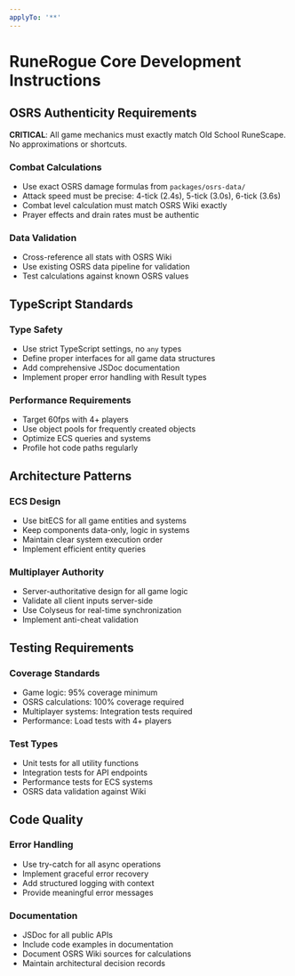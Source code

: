 ```yaml
---
applyTo: '**'
---
```


# RuneRogue Core Development Instructions

## OSRS Authenticity Requirements

**CRITICAL**: All game mechanics must exactly match Old School RuneScape. No approximations or shortcuts.

### Combat Calculations
- Use exact OSRS damage formulas from `packages/osrs-data/`
- Attack speed must be precise: 4-tick (2.4s), 5-tick (3.0s), 6-tick (3.6s)
- Combat level calculation must match OSRS Wiki exactly
- Prayer effects and drain rates must be authentic

### Data Validation
- Cross-reference all stats with OSRS Wiki
- Use existing OSRS data pipeline for validation
- Test calculations against known OSRS values

## TypeScript Standards

### Type Safety
- Use strict TypeScript settings, no `any` types
- Define proper interfaces for all game data structures
- Add comprehensive JSDoc documentation
- Implement proper error handling with Result types

### Performance Requirements
- Target 60fps with 4+ players
- Use object pools for frequently created objects
- Optimize ECS queries and systems
- Profile hot code paths regularly

## Architecture Patterns

### ECS Design
- Use bitECS for all game entities and systems
- Keep components data-only, logic in systems
- Maintain clear system execution order
- Implement efficient entity queries

### Multiplayer Authority
- Server-authoritative design for all game logic
- Validate all client inputs server-side
- Use Colyseus for real-time synchronization
- Implement anti-cheat validation

## Testing Requirements

### Coverage Standards
- Game logic: 95% coverage minimum
- OSRS calculations: 100% coverage required
- Multiplayer systems: Integration tests required
- Performance: Load tests with 4+ players

### Test Types
- Unit tests for all utility functions
- Integration tests for API endpoints  
- Performance tests for ECS systems
- OSRS data validation against Wiki

## Code Quality

### Error Handling
- Use try-catch for all async operations
- Implement graceful error recovery
- Add structured logging with context
- Provide meaningful error messages

### Documentation
- JSDoc for all public APIs
- Include code examples in documentation
- Document OSRS Wiki sources for calculations
- Maintain architectural decision records